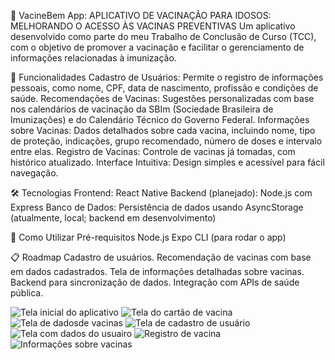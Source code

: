 📱 VacineBem App:
APLICATIVO DE VACINAÇÃO PARA IDOSOS: MELHORANDO O ACESSO ÀS
VACINAS PREVENTIVAS
Um aplicativo desenvolvido como parte do meu Trabalho de Conclusão de Curso (TCC), com o objetivo de promover a vacinação e facilitar o gerenciamento de informações relacionadas à imunização.

🚀 Funcionalidades
Cadastro de Usuários: Permite o registro de informações pessoais, como nome, CPF, data de nascimento, profissão e condições de saúde.
Recomendações de Vacinas: Sugestões personalizadas com base nos calendários de vacinação da SBIm (Sociedade Brasileira de Imunizações) e do Calendário Técnico do Governo Federal.
Informações sobre Vacinas: Dados detalhados sobre cada vacina, incluindo nome, tipo de proteção, indicações, grupo recomendado, número de doses e intervalo entre elas.
Registro de Vacinas: Controle de vacinas já tomadas, com histórico atualizado.
Interface Intuitiva: Design simples e acessível para fácil navegação.

🛠️ Tecnologias
Frontend: React Native
Backend (planejado): Node.js com Express
Banco de Dados: Persistência de dados usando AsyncStorage (atualmente, local; backend em desenvolvimento)

📖 Como Utilizar
Pré-requisitos
Node.js
Expo CLI (para rodar o app)

📋 Roadmap
 Cadastro de usuários.
 Recomendação de vacinas com base em dados cadastrados.
 Tela de informações detalhadas sobre vacinas.
 Backend para sincronização de dados.
 Integração com APIs de saúde pública.

<img src="assets/screenshots/homescreen.png" alt="Tela inicial do aplicativo">
<img src="assets/screenshots/cartaodevacina.png" alt="Tela  do cartão de vacina">
<img src="assets/screenshots/dadosdevacina.png" alt="Tela de dadosde vacinas">
<img src="assets/screenshots/registrousuario.png" alt="Tela de cadastro de usuário">
<img src="assets/screenshots/perfilscreen.png" alt="Tela com dados do usuairo">
<img src="assets/screenshots/registrovacina.png" alt="Registro de vacina">
<img src="assets/screenshots/vacinainfo.png" alt="Informações sobre vacinas">


